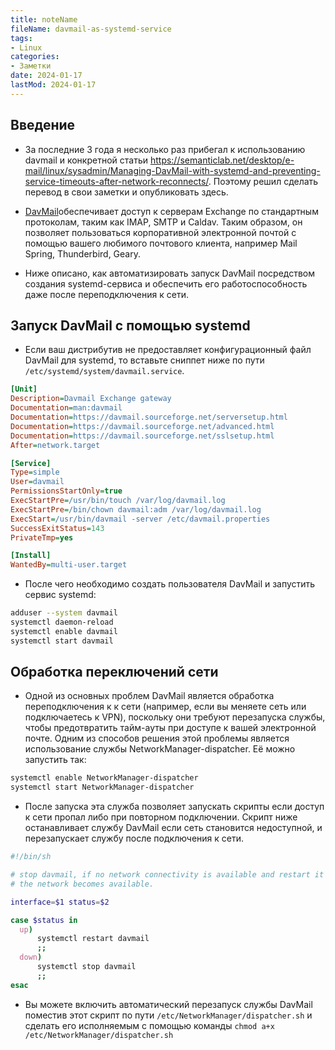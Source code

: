 ```yaml
---
title: noteName
fileName: davmail-as-systemd-service
tags:
- Linux
categories:
- Заметки
date: 2024-01-17
lastMod: 2024-01-17
---
```

## Введение

  + За последние 3 года я несколько раз прибегал к использованию davmail и конкретной статьи https://semanticlab.net/desktop/e-mail/linux/sysadmin/Managing-DavMail-with-systemd-and-preventing-service-timeouts-after-network-reconnects/. Поэтому решил сделать перевод в свои заметки и опубликовать здесь.

  + [DavMail](https://davmail.sourceforge.net)обеспечивает доступ к серверам Exchange по стандартным протоколам, таким как IMAP, SMTP и Caldav. Таким образом, он позволяет пользоваться корпоративной электронной почтой с помощью вашего любимого почтового клиента, например Mail Spring, Thunderbird, Geary.

  + Ниже описано, как автоматизировать запуск DavMail посредством создания systemd-сервиса и обеспечить его работоспособность даже после переподключения к сети.

## Запуск DavMail с помощью systemd

  + Если ваш дистрибутив не предоставляет конфигурационный файл DavMail для systemd, то вставьте сниппет ниже по пути `/etc/systemd/system/davmail.service`.
```ini
[Unit]
Description=Davmail Exchange gateway
Documentation=man:davmail
Documentation=https://davmail.sourceforge.net/serversetup.html
Documentation=https://davmail.sourceforge.net/advanced.html
Documentation=https://davmail.sourceforge.net/sslsetup.html
After=network.target

[Service]
Type=simple
User=davmail
PermissionsStartOnly=true
ExecStartPre=/usr/bin/touch /var/log/davmail.log
ExecStartPre=/bin/chown davmail:adm /var/log/davmail.log
ExecStart=/usr/bin/davmail -server /etc/davmail.properties
SuccessExitStatus=143
PrivateTmp=yes

[Install]
WantedBy=multi-user.target
```

  + После чего необходимо создать пользователя DavMail и запустить сервис systemd:
```sh
adduser --system davmail
systemctl daemon-reload
systemctl enable davmail
systemctl start davmail
```

## Обработка переключений сети

  + Одной из основных проблем DavMail является обработка переподключения к  к сети (например, если вы меняете сеть или подключаетесь к VPN), поскольку они требуют перезапуска службы, чтобы предотвратить тайм-ауты при доступе к вашей электронной почте. Одним из способов решения этой проблемы является использование службы NetworkManager-dispatcher. Её можно запустить так:
```sh
systemctl enable NetworkManager-dispatcher
systemctl start NetworkManager-dispatcher
```

  + После запуска эта служба позволяет запускать скрипты если доступ к сети пропал либо при повторном подключении. Скрипт ниже останавливает службу DavMail если сеть становится недоступной, и перезапускает службу после подключения к сети.
```sh
#!/bin/sh

# stop davmail, if no network connectivity is available and restart it once
# the network becomes available.

interface=$1 status=$2

case $status in
  up)
      systemctl restart davmail
      ;;
  down)
      systemctl stop davmail
      ;;
esac
```

  + Вы можете включить автоматический перезапуск службы DavMail поместив этот скрипт по пути `/etc/NetworkManager/dispatcher.sh` и сделать его исполняемым с помощью команды `chmod a+x /etc/NetworkManager/dispatcher.sh`
